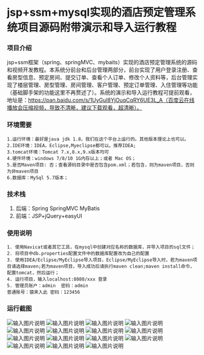 # jsp+ssm+mysql实现的酒店预定管理系统项目源码附带演示和导入运行教程

### 项目介绍
jsp+ssm框架（spring、springMVC、mybaits）实现的酒店预定管理系统的源码和视频开发教程。本系统分前台和后台管理两部分，前台实现了用户登录注册、查看房型信息、预定房间、提交订单、查看个人订单、修改个人资料等，后台管理实现了楼层管理、房型管理、房间管理、客户管理、预定订单管理、入住管理等功能（基础脚手架的功能这里不再赘述了）。系统的演示和导入运行教程可提前观看，地址是：https://pan.baidu.com/s/1UyGul8YjOuqCqRY6UE3L_A（百度云在线播放会压缩视频，导致不清晰，建议下载观看，超清晰）。

### 环境需要
````
1.运行环境：最好是java jdk 1.8，我们在这个平台上运行的。其他版本理论上也可以。
2.IDE环境：IDEA，Eclipse,Myeclipse都可以。推荐IDEA;
3.tomcat环境：Tomcat 7.x,8.x,9.x版本均可
4.硬件环境：windows 7/8/10 1G内存以上；或者 Mac OS；
5.是否Maven项目: 否；查看源码目录中是否包含pom.xml；若包含，则为maven项目，否则为非maven项目
6.数据库：MySql 5.7版本；
````

### 技术栈
1. 后端：Spring SpringMVC MyBatis
2. 前端：JSP+jQuery+easyUI

### 使用说明
````
1. 使用Navicat或者其它工具，在mysql中创建对应名称的数据库，并导入项目的sql文件；
2. 将项目中db.properties配置文件中的数据库配置改为自己的配置
3. 使用IDEA/Eclipse/MyEclipse导入项目，Eclipse/MyEclipse导入时，若为maven项目请选择maven;若为maven项目，导入成功后请执行maven clean;maven install命令，配置tomcat，然后运行；
4. 运行项目，输入localhost:8080/xxx 登录
5. 管理员账户：admin  密码：admin
普通账号：猿来入此 密码：123456
````
### 运行截图
![输入图片说明](https://images.gitee.com/uploads/images/2021/0816/224735_f72254c6_9582698.jpeg "WechatIMG1772.jpeg")
![输入图片说明](https://images.gitee.com/uploads/images/2021/0816/224750_0ef55258_9582698.jpeg "WechatIMG1773.jpeg")
![输入图片说明](https://images.gitee.com/uploads/images/2021/0816/224759_11769483_9582698.jpeg "WechatIMG1774.jpeg")
![输入图片说明](https://images.gitee.com/uploads/images/2021/0816/224807_857ae789_9582698.jpeg "WechatIMG1775.jpeg")
![输入图片说明](https://images.gitee.com/uploads/images/2021/0816/224816_94fefd48_9582698.jpeg "WechatIMG1776.jpeg")
![输入图片说明](https://images.gitee.com/uploads/images/2021/0816/224825_feeda789_9582698.jpeg "WechatIMG1777.jpeg")
![输入图片说明](https://images.gitee.com/uploads/images/2021/0816/224835_c98b5be0_9582698.jpeg "WechatIMG1778.jpeg")
![输入图片说明](https://images.gitee.com/uploads/images/2021/0816/224844_20524d9c_9582698.jpeg "WechatIMG1779.jpeg")
![输入图片说明](https://images.gitee.com/uploads/images/2021/0816/224854_5afe163f_9582698.jpeg "WechatIMG1780.jpeg")
![输入图片说明](https://images.gitee.com/uploads/images/2021/0816/224905_cc248977_9582698.jpeg "WechatIMG1781.jpeg")
![输入图片说明](https://images.gitee.com/uploads/images/2021/0816/224914_3041829b_9582698.jpeg "WechatIMG1782.jpeg")
![输入图片说明](https://images.gitee.com/uploads/images/2021/0816/224924_a8bf624a_9582698.jpeg "WechatIMG1783.jpeg")
![输入图片说明](https://images.gitee.com/uploads/images/2021/0816/224934_9710c259_9582698.jpeg "WechatIMG1784.jpeg")
![输入图片说明](https://images.gitee.com/uploads/images/2021/0816/224943_41ee100f_9582698.jpeg "WechatIMG1785.jpeg")
![输入图片说明](https://images.gitee.com/uploads/images/2021/0816/224951_68c332e4_9582698.jpeg "WechatIMG1786.jpeg")


